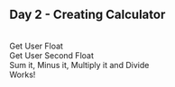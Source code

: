## Day 2 - Creating Calculator
<br>Get User Float
<br>Get User Second Float
<br>Sum it, Minus it, Multiply it and Divide
<br>Works!
